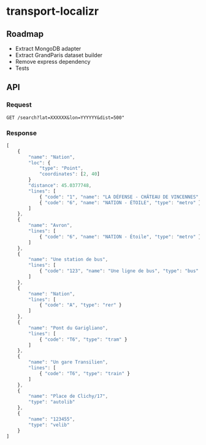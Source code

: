 transport-localizr
==================

## Roadmap

* Extract MongoDB adapter
* Extract GrandParis dataset builder
* Remove express dependency
* Tests

## API

### Request

`GET /search?lat=XXXXXX&lon=YYYYYY&dist=500"`

### Response

```javascript
[
    {
        "name": "Nation",
        "loc": {
            "type": "Point",
            "coordinates": [2, 40]
        }
        "distance": 45.0377748,
        "lines": [
            { "code": "1", "name": "LA DÉFENSE - CHÂTEAU DE VINCENNES", "type": "metro" },
            { "code": "6", "name": "NATION - ÉTOILE", "type": "metro" }
        ]
    },
    {
        "name": "Avron",
        "lines": [
            { "code": "6", "name": "NATION - Étoile", "type": "metro" }
        ]
    },
    {
        "name": "Une station de bus",
        "lines": [
            { "code": "123", "name": "Une ligne de bus", "type": "bus" }
        ]
    },
    {
        "name": "Nation",
        "lines": [
            { "code": "A", "type": "rer" }
        ]
    },
    {
        "name": "Pont du Garigliano",
        "lines": [
            { "code": "T6", "type": "tram" }
        ]
    },
    {
        "name": "Un gare Transilien",
        "lines": [
            { "code": "T6", "type": "train" }
        ]
    },
    {
        "name": "Place de Clichy/17",
        "type": "autolib"
    },
    {
        "name": "123455",
        "type": "velib"
    }
]
```
